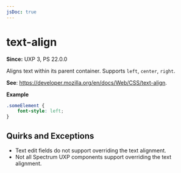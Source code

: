 ```yaml
---
jsDoc: true
---
```

# text-align

**Since:** UXP 3, PS 22.0.0

Aligns text within its parent container. Supports `left`, `center`, `right`.

**See**: https://developer.mozilla.org/en/docs/Web/CSS/text-align.

**Example**

```css
.someElement {
    font-style: left;
}
```

## Quirks and Exceptions

* Text edit fields do not support overriding the text alignment.
* Not all Spectrum UXP components support overriding the text alignment.
